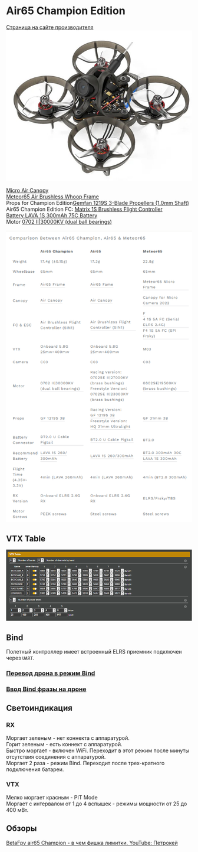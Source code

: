 # Air65 Champion Edition
[Страница на сайте производителя](https://betafpv.com/collections/meteor-series/products/air65-brushless-whoop-quadcopter)  
![](Air65Champion.jpg)

[Micro Air Canopy](https://betafpv.com/products/micro-air-canopy)  
[Meteor65 Air Brushless Whoop Frame](https://betafpv.com/products/meteor65-air-brushless-whoop-frame)  
Props for Champion Edition[Gemfan 1219S 3-Blade Propellers (1.0mm Shaft)](https://betafpv.com/products/gemfan-1219s-3-blade-propellers-1-0mm-shaft)  
Air65 Champion Edition FC: [Matrix 1S Brushless Flight Controller](https://betafpv.com/collections/brushless-flight-controller/products/matrix-1s-brushless-flight-controller)  
[Battery LAVA 1S 300mAh 75C Battery](https://betafpv.com/products/lava-1s-300mah-75c-battery-5pcs?variant=40374765387910)   
Motor [0702 II|30000KV (dual ball bearings)](https://betafpv.com/collections/brushless-motors/products/0702-brushless-motors?variant=40175488237702)  

![](Meteor65_Air65_Comparison.png)

## VTX Table
![](Air65ch_VTX_Table.png)

## Bind
Полетный контроллер имеет встроенный ELRS приемник подключен через `UART`.

### [Перевод дрона в режим Bind](./../../../60_Bind/40_Режим_Bind_дрона_с_UART.md)

### [Ввод Bind фразы на дроне](./../../../60_Bind/44_Bind_фраза_дрона_с_UART.md)

## Светоиндикация

### RX
Моргает зеленым - нет коннекта с аппаратурой.  
Горит зеленым - есть коннект с аппаратурой.  
Быстро моргает - включен WiFi. Переходит в этот режим после минуты отсутствия соединения с аппаратурой.  
Моргает 2 раза - режим Bind. Переходит после трех-кратного подключения батареи.  

### VTX
Мелко моргает красным - PIT Mode  
Моргает с интервалом от 1 до 4 вспышек - режимы мощности от 25 до 400 мВт.

## Обзоры
[BetaFpv air65 Champion - в чем фишка лимитки. YouTube: Петрокей](https://www.youtube.com/watch?v=KkHr0nEDnQI)
